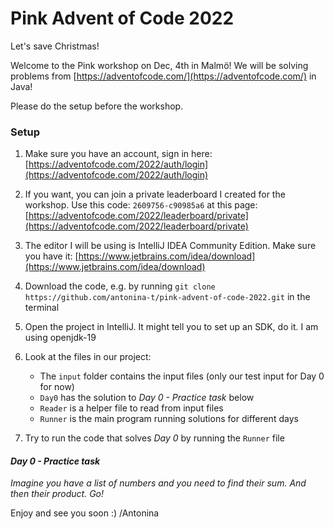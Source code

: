 # Pink Advent of Code 2022
Let's save Christmas!

Welcome to the Pink workshop on Dec, 4th in Malmö! We will be solving problems from [https://adventofcode.com/](https://adventofcode.com/) in Java!

Please do the setup before the workshop.

### Setup

1. Make sure you have an account, sign in here: [https://adventofcode.com/2022/auth/login](https://adventofcode.com/2022/auth/login)

2. If you want, you can join a private leaderboard I created for the workshop. Use this code: `2609756-c90985a6` at this page: [https://adventofcode.com/2022/leaderboard/private](https://adventofcode.com/2022/leaderboard/private)

3. The editor I will be using is IntelliJ IDEA Community Edition. Make sure you have it: [https://www.jetbrains.com/idea/download](https://www.jetbrains.com/idea/download)

4. Download the code, e.g. by running `git clone https://github.com/antonina-t/pink-advent-of-code-2022.git` in the terminal

5. Open the project in IntelliJ. It might tell you to set up an SDK, do it. I am using openjdk-19

6. Look at the files in our project: 
   * The `input` folder contains the input files (only our test input for Day 0 for now)
   * `Day0` has the solution to _Day 0 - Practice task_ below
   * `Reader` is a helper file to read from input files
   * `Runner` is the main program running solutions for different days

7. Try to run the code that solves _Day 0_ by running the `Runner` file

#### _Day 0 - Practice task_

_Imagine you have a list of numbers and you need to find their sum. And then their product. Go!_

Enjoy and see you soon :)
/Antonina
